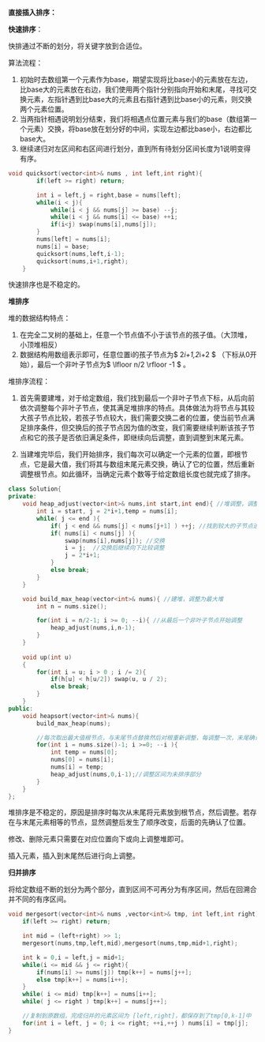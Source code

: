 <b>直接插入排序：</b>





<b>快速排序</b>：

快排通过不断的划分，将关键字放到合适位。

算法流程：

1. 初始时去数组第一个元素作为base，期望实现将比base小的元素放在左边，比base大的元素放在右边，我们使用两个指针分别指向开始和末尾，寻找可交换元素，左指针遇到比base大的元素且右指针遇到比base小的元素，则交换两个元素位置。
2. 当两指针相遇说明划分结束，我们将相遇点位置元素与我们的base（数组第一个元素）交换，将base放在划分好的中间，实现左边都比base小，右边都比base大。
3. 继续递归对左区间和右区间进行划分，直到所有待划分区间长度为1说明变得有序。

```c++
void quicksort(vector<int>& nums , int left,int right){
        if(left >= right) return;

        int i = left,j = right,base = nums[left];
        while(i < j){
            while(i < j && nums[j] >= base) --j;
            while(i < j && nums[i] <= base) ++i;
            if(i<j) swap(nums[i],nums[j]);
        }
        nums[left] = nums[i];
        nums[i] = base;
        quicksort(nums,left,i-1);
        quicksort(nums,i+1,right);
    }
```

快速排序也是不稳定的。



<b>堆排序</b>

堆的数据结构特点：

1. 在完全二叉树的基础上，任意一个节点值不小于该节点的孩子值。（大顶堆，小顶堆相反）
2. 数据结构用数组表示即可，任意位置i的孩子节点为$ 2*i+1,2*i+2 $ （下标从0开始），最后一个非叶子节点为$ \lfloor n/2 \rfloor -1 $ 。

堆排序流程：

1. 首先需要建堆，对于给定数组，我们找到最后一个非叶子节点下标，从后向前依次调整每个非叶子节点，使其满足堆排序的特点。具体做法为将节点与其较大孩子节点比较，若孩子节点较大，我们需要交换二者的位置，使当前节点满足排序条件，但交换后的孩子节点因为值的改变，我们需要继续判断该孩子节点和它的孩子是否依旧满足条件，即继续向后调整，直到调整到末尾元素。

2. 当建堆完毕后，我们开始排序，我们每次可以确定一个元素的位置，即根节点，它是最大值，我们将其与数组末尾元素交换，确认了它的位置，然后重新调整根节点。如此循环，当确定元素个数等于给定数组长度也就完成了排序。

```c++
class Solution{
private:
    void heap_adjust(vector<int>& nums,int start,int end){ //堆调整，调整区间为[start,end]
        int i = start, j = 2*i+1,temp = nums[i];
        while( j <= end ){
            if( j < end && nums[j] < nums[j+1] ) ++j; //找到较大的子节点进行比较
            if( nums[i] < nums[j] ){
                swap(nums[i],nums[j]); //交换
                i = j;  //交换后继续向下比较调整
                j = 2*i+1;
            }
            else break;
        }
    }

    void build_max_heap(vector<int>& nums){ //建堆，调整为最大堆
        int n = nums.size();

        for(int i = n/2-1; i >= 0; --i){ //从最后一个非叶子节点开始调整
            heap_adjust(nums,i,n-1);
        }
    }
    
    void up(int u)
    {
        for(int i = u; i > 0 ; i /= 2){
            if(h[u] < h[u/2]) swap(u, u / 2);
            else break;
        }
    }
public:
    void heapsort(vector<int>& nums){
        build_max_heap(nums);

        //每次取出最大值根节点，与末尾节点替换然后对根重新调整，每调整一次，末尾确认一个最大元素
        for(int i = nums.size()-1; i >=0; --i ){ 
            int temp = nums[0]; 
            nums[0] = nums[i];
            nums[i] = temp;
            heap_adjust(nums,0,i-1);//调整区间为未排序部分
        }
    }
};
```

堆排序是不稳定的，原因是排序时每次从末尾将元素放到根节点，然后调整。若存在与末尾元素相等的节点，显然调整后发生了顺序改变，后面的先确认了位置。

修改、删除元素只需要在对应位置向下或向上调整堆即可。

插入元素，插入到末尾然后进行向上调整。



<b>归并排序</b>

将给定数组不断的划分为两个部分，直到区间不可再分为有序区间，然后在回溯合并不同的有序区间。

```c++
void mergesort(vector<int>& nums ,vector<int>& tmp, int left,int right){
    if(left >= right) return;

    int mid = (left+right) >> 1;
    mergesort(nums,tmp,left,mid),mergesort(nums,tmp,mid+1,right);

    int k = 0,i = left,j = mid+1;
    while(i <= mid && j <= right){
        if(nums[i] >= nums[j]) tmp[k++] = nums[j++];
        else tmp[k++] = nums[i++];
    }
    while( i <= mid) tmp[k++] = nums[i++];
    while( j <= right ) tmp[k++] = nums[j++];

    //复制到原数组，完成归并的元素区间为 [left,right]，都保存到了tmp[0,k-1]中
    for(int i = left, j = 0; i <= right; ++i,++j ) nums[i] = tmp[j];
}
```

